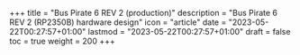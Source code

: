 +++
title = "Bus Pirate 6 REV 2 (production)"
description = "Bus Pirate 6 REV 2 (RP2350B) hardware design"
icon = "article"
date = "2023-05-22T00:27:57+01:00"
lastmod = "2023-05-22T00:27:57+01:00"
draft = false
toc = true
weight = 200
+++
